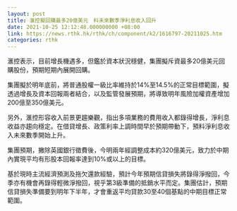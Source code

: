 ```yaml
---
layout: post
title: 滙控擬回購最多20億美元　料未來數季淨利息收入回升
date: 2021-10-25 12:12:48.000000000 +08:00
link: https://news.rthk.hk/rthk/ch/component/k2/1616797-20211025.htm
categories: rthk
---
```


滙控表示，目前增長機遇多，但鑑於資本狀況穩健，集團擬斥資最多20億美元回購股份，預期短期內展開回購。

集團擬於明年底前，將普通股權一級比率維持於14%至14.5%的正常目標範圍，擬透過增長及資本回報兩者結合，以及監管發展預期，將導致明年風險加權資產增加200億至350億美元。

另外，滙控形容收入前景更趨樂觀，指出多項業務的費用收入都錄得增長，淨利息收益亦趨向穩定。在借貸增長、政策利率上調時間早於預期帶動下，預料淨利息收入未來數季開始上升。

集團預期，撇除英國銀行徵費後，今明兩年經調整成本約320億美元，致力於中期內實現平均有形股本回報率達到10%或以上的目標。

基於現時主流經濟預測及拖欠還款經驗，預計今年預期信貸損失將錄得淨撥回，今季亦有機會再錄得輕微淨撥回，視乎第3級準備的抵銷水平而定。集團估計，預期信貸損失準備要到明年下半年，才會重返平均貸款30至40個基點的中期目標正常範圍。
